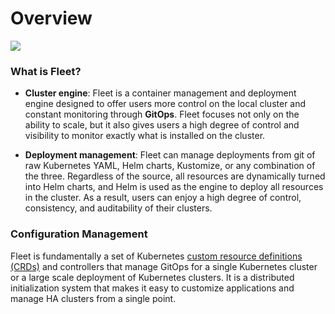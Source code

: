 # Overview

![](/img/fleet-architecture.svg)

### What is Fleet?

- **Cluster engine**: Fleet is a container management and deployment engine designed to offer users more control on the local cluster and constant monitoring through **GitOps**. Fleet focuses not only on the ability to scale, but it also gives users a high degree of control and visibility to monitor exactly what is installed on the cluster.

- **Deployment management**: Fleet can manage deployments from git of raw Kubernetes YAML, Helm charts, Kustomize, or any combination of the three. Regardless of the source, all resources are dynamically turned into Helm charts, and Helm is used as the engine to deploy all resources in the cluster. As a result, users can enjoy a high degree of control, consistency, and auditability of their clusters.

### Configuration Management

Fleet is fundamentally a set of Kubernetes [custom resource definitions (CRDs)](https://fleet.rancher.io/concepts) and controllers that manage GitOps for a single Kubernetes cluster or a large scale deployment of Kubernetes clusters. It is a distributed initialization system that makes it easy to customize applications and manage HA clusters from a single point.

